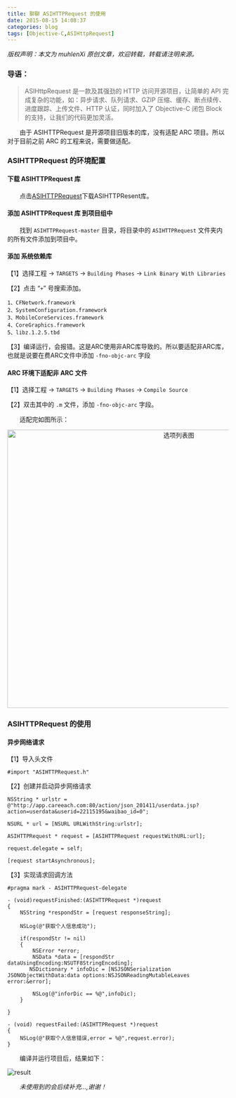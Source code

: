 ```yaml
---
title: 聊聊 ASIHTTPRequest 的使用
date: 2015-08-15 14:08:37
categories: blog
tags: [Objective-C,ASIHttpRequest]
---
```


 *版权声明：本文为 muhlenXi 原创文章，欢迎转载，转载请注明来源。*

### 导语：

> ASIHttpRequest 是一款及其强劲的 HTTP 访问开源项目，让简单的 API 完成复杂的功能，如：异步请求、队列请求、GZIP 压缩、缓存、断点续传、进度跟踪、上传文件、HTTP 认证，同时加入了 Objective-C 闭包 Block 的支持，让我们的代码更加灵活。

　　由于 ASIHTTPRequest 是开源项目旧版本的库，没有适配 ARC 项目。所以对于目前之前 ARC 的工程来说，需要做适配。
　　
　　<!-- more -->


### ASIHTTPRequest 的环境配置

#### 下载 ASIHTTPRequest 库

　　点击[ASIHTTPRequest](https://github.com/paytronix/ASIHTTPRequest)下载ASIHTTPResent库。

#### 添加 ASIHTTPRequest 库 到项目组中

　　找到 `ASIHTTPRequest-master` 目录，将目录中的 `ASIHTTPRequest` 文件夹内的所有文件添加到项目中。

#### 添加 系统依赖库

【1】选择工程 -> `TARGETS` -> `Building Phases` -> `Link Binary With Libraries`

【2】点击 “`+`” 号搜索添加。

    1、CFNetwork.framework
    2、SystemConfiguration.framework
    3、MobileCoreServices.framework
    4、CoreGraphics.framework
    5、libz.1.2.5.tbd

【3】编译运行，会报错。这是ARC使用非ARC库导致的。所以要适配非ARC库，也就是说要在费ARC文件中添加 `-fno-objc-arc` 字段

####  ARC 环境下适配非 ARC 文件

【1】选择工程 -> `TARGETS` -> `Building Phases` -> `Compile Source`

【2】双击其中的 `.m` 文件，添加 `-fno-objc-arc` 字段。

 　　适配完如图所示：
 
<div align=center>
<img src="http://7xvffo.com1.z0.glb.clouddn.com/asihttprequest.png" width="765" height="634" alt="选项列表图"/>
</div> 
 
### ASIHTTPRequest 的使用

#### 异步网络请求

【1】导入头文件

    #import "ASIHTTPRequest.h"
    
【2】创建并启动异步网络请求

    NSString * urlstr = @"http://app.careeach.com:80/action/json_201411/userdata.jsp?action=userdata&userid=22115195&waibao_id=0";
    
    NSURL * url = [NSURL URLWithString:urlstr];
    
    ASIHTTPRequest * request = [ASIHTTPRequest requestWithURL:url];
    
    request.delegate = self;
    
    [request startAsynchronous];

【3】实现请求回调方法

    #pragma mark - ASIHTTPRequest-delegate

    - (void)requestFinished:(ASIHTTPRequest *)request
    {
        NSString *respondStr = [request responseString];
    
        NSLog(@"获取个人信息成功");
    
        if(respondStr != nil)
        {
            NSError *error;
            NSData *data = [respondStr dataUsingEncoding:NSUTF8StringEncoding];
           NSDictionary * infoDic = [NSJSONSerialization JSONObjectWithData:data options:NSJSONReadingMutableLeaves error:&error];
        
            NSLog(@"inforDic == %@",infoDic);
        }
 
    }

    - (void) requestFailed:(ASIHTTPRequest *)request
    {
        NSLog(@"获取个人信息错误,error = %@",request.error);
    }
 
　　编译并运行项目后，结果如下：

![result](http://7xvffo.com1.z0.glb.clouddn.com/asireqult.png)  
 
　　*未使用到的会后续补充...,谢谢！*



